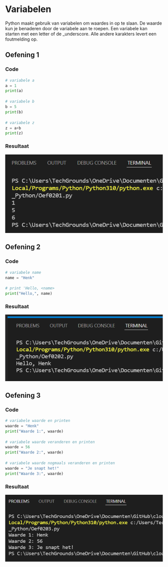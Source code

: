 # Variabelen
Python maakt gebruik van variabelen om waardes in op te slaan. De waarde kun je benaderen door de variabele aan te roepen. Een variabele kan starten met een letter of de _underscore. Alle andere karakters levert een foutmelding op. 

## Oefening 1
### Code
```python
# variabele a
a = 1
print(a)

# variabele b
b = 5
print(b)

# variabele z
z = a+b
print(z)
```

### Resultaat
![result](../00_includes/Oef0201-result.png)

## Oefening 2
### Code
```python
# variabele name
name = "Henk"

# print 'Hello, <name>
print("Hello,", name)
```
### Resultaat
![result](../00_includes/Oef0202-result.png)

## Oefening 3
### Code
```python
# variabele waarde en printen
waarde = "Henk"
print("Waarde 1:", waarde)

# variabele waarde veranderen en printen
waarde = 56
print("Waarde 2:", waarde)

# variabele waarde nogmaals veranderen en printen
waarde = "Je snapt het!"
print("Waarde 3:", waarde)
```
### Resultaat
![result](../00_includes/Oef0203-result.png)
